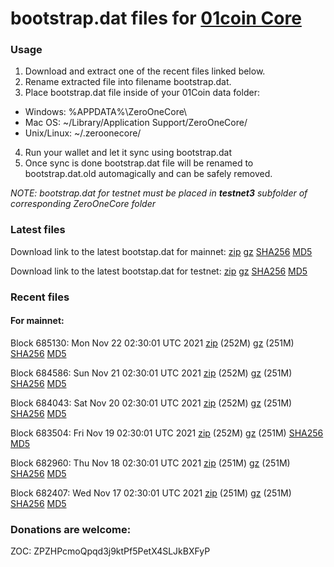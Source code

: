 # bootstrap.dat files for [01coin Core](https://01coin.io)

### Usage

1. Download and extract one of the recent files linked below.
2. Rename extracted file into filename bootstrap.dat.
3. Place bootstrap.dat file inside of your 01Coin data folder:
 - Windows: %APPDATA%\ZeroOneCore\
 - Mac OS: ~/Library/Application Support/ZeroOneCore/
 - Unix/Linux: ~/.zeroonecore/
4. Run your wallet and let it sync using bootstrap.dat
5. Once sync is done bootstrap.dat file will be renamed to bootstrap.dat.old automagically and can be safely removed.

_NOTE: bootstrap.dat for testnet must be placed in **testnet3** subfolder of corresponding ZeroOneCore folder_

### Latest files
Download link to the latest bootstap.dat for mainnet: [zip](https://files.01coin.io/mainnet/bootstrap.dat.zip) [gz](https://files.01coin.io/mainnet/bootstrap.dat.tar.gz) [SHA256](https://files.01coin.io/mainnet/sha256.txt) [MD5](https://files.01coin.io/mainnet/md5.txt)

Download link to the latest bootstap.dat for testnet: [zip](https://files.01coin.io/testnet/bootstrap.dat.zip) [gz](https://files.01coin.io/testnet/bootstrap.dat.tar.gz) [SHA256](https://files.01coin.io/testnet/sha256.txt) [MD5](https://files.01coin.io/testnet/md5.txt)

### Recent files

#### For mainnet:

Block 685130: Mon Nov 22 02:30:01 UTC 2021 [zip](https://files.01coin.io/mainnet/2021-11-22/bootstrap.dat.zip) (252M) [gz](https://files.01coin.io/mainnet/2021-11-22/bootstrap.dat.tar.gz) (251M) [SHA256](https://files.01coin.io/mainnet/2021-11-22/sha256.txt) [MD5](https://files.01coin.io/mainnet/2021-11-22/md5.txt)

Block 684586: Sun Nov 21 02:30:01 UTC 2021 [zip](https://files.01coin.io/mainnet/2021-11-21/bootstrap.dat.zip) (252M) [gz](https://files.01coin.io/mainnet/2021-11-21/bootstrap.dat.tar.gz) (251M) [SHA256](https://files.01coin.io/mainnet/2021-11-21/sha256.txt) [MD5](https://files.01coin.io/mainnet/2021-11-21/md5.txt)

Block 684043: Sat Nov 20 02:30:01 UTC 2021 [zip](https://files.01coin.io/mainnet/2021-11-20/bootstrap.dat.zip) (252M) [gz](https://files.01coin.io/mainnet/2021-11-20/bootstrap.dat.tar.gz) (251M) [SHA256](https://files.01coin.io/mainnet/2021-11-20/sha256.txt) [MD5](https://files.01coin.io/mainnet/2021-11-20/md5.txt)

Block 683504: Fri Nov 19 02:30:01 UTC 2021 [zip](https://files.01coin.io/mainnet/2021-11-19/bootstrap.dat.zip) (252M) [gz](https://files.01coin.io/mainnet/2021-11-19/bootstrap.dat.tar.gz) (251M) [SHA256](https://files.01coin.io/mainnet/2021-11-19/sha256.txt) [MD5](https://files.01coin.io/mainnet/2021-11-19/md5.txt)

Block 682960: Thu Nov 18 02:30:01 UTC 2021 [zip](https://files.01coin.io/mainnet/2021-11-18/bootstrap.dat.zip) (251M) [gz](https://files.01coin.io/mainnet/2021-11-18/bootstrap.dat.tar.gz) (251M) [SHA256](https://files.01coin.io/mainnet/2021-11-18/sha256.txt) [MD5](https://files.01coin.io/mainnet/2021-11-18/md5.txt)

Block 682407: Wed Nov 17 02:30:01 UTC 2021 [zip](https://files.01coin.io/mainnet/2021-11-17/bootstrap.dat.zip) (251M) [gz](https://files.01coin.io/mainnet/2021-11-17/bootstrap.dat.tar.gz) (251M) [SHA256](https://files.01coin.io/mainnet/2021-11-17/sha256.txt) [MD5](https://files.01coin.io/mainnet/2021-11-17/md5.txt)


### Donations are welcome:

ZOC: ZPZHPcmoQpqd3j9ktPf5PetX4SLJkBXFyP
